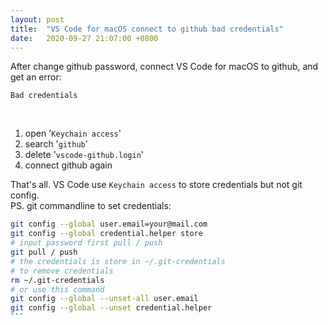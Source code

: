```yaml
---
layout: post
title:  "VS Code for macOS connect to github bad credentials"
date:   2020-09-27 21:07:00 +0800
---
```


After change github password, connect VS Code for macOS to github, and get an error:
```
Bad credentials
```
<br />

1. open '`Keychain access`'
2. search '`github`'
3. delete '`vscode-github.login`'
4. connect github again


That's all.
VS Code use `Keychain access` to store credentials but not git config.
<br />
PS. git commandline to set credentials:
````bash
git config --global user.email=your@mail.com
git config --global credential.helper store
# input password first pull / push
git pull / push
# the credentials is store in ~/.git-credentials
# to remove credentials
rm ~/.git-credentials
# or use this command
git config --global --unset-all user.email
git config --global --unset credential.helper
```